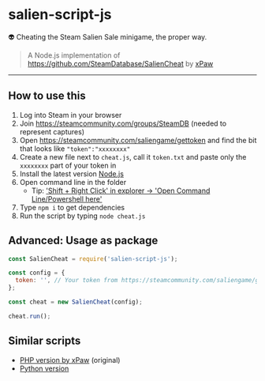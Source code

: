 # salien-script-js

👽 Cheating the Steam Salien Sale minigame, the proper way.

> A Node.js implementation of https://github.com/SteamDatabase/SalienCheat by [xPaw](https://github.com/xPaw)

---

## How to use this

1. Log into Steam in your browser
2. Join https://steamcommunity.com/groups/SteamDB (needed to represent captures)
3. Open https://steamcommunity.com/saliengame/gettoken and find the bit that looks like `"token":"xxxxxxxx"`
4. Create a new file next to `cheat.js`, call it `token.txt` and paste only the `xxxxxxxx` part of your token in
5. Install the latest version [Node.js](https://nodejs.org/en/)
6. Open command line in the folder
    * Tip: ['Shift + Right Click' in explorer -> 'Open Command Line/Powershell here'](http://i.imgur.com/6FJcydX.png)
7. Type `npm i` to get dependencies
8. Run the script by typing `node cheat.js`

## Advanced: Usage as package

```js
const SalienCheat = require('salien-script-js');

const config = {
  token: '', // Your token from https://steamcommunity.com/saliengame/gettoken
};

const cheat = new SalienCheat(config);

cheat.run();
```

## Similar scripts

* [PHP version by xPaw](https://github.com/SteamDatabase/SalienCheat) (original)
* [Python version](https://github.com/SteamDatabase/SalienCheat)
